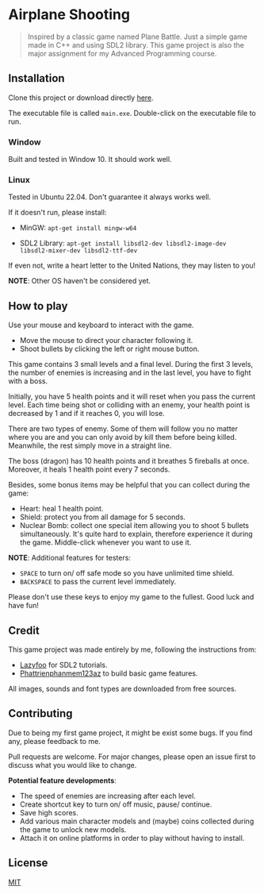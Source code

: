 # Airplane Shooting

> Inspired by a classic game named Plane Battle. Just a simple game made in C++ and using SDL2 library. This game project is also the major assignment for my Advanced Programming course.

## Installation

Clone this project or download directly [here](https://github.com/SliferSkyd/airplane-shooting).

The executable file is called `main.exe`. Double-click on the executable file to run.

### Window
Built and tested in Window 10. It should work well.

### Linux
Tested in Ubuntu 22.04. Don't guarantee it always works well. 

If it doesn't run, please install:

- MinGW: ```apt-get install mingw-w64```

- SDL2 Library: ```apt-get install libsdl2-dev libsdl2-image-dev libsdl2-mixer-dev libsdl2-ttf-dev```

If even not, write a heart letter to the United Nations, they may listen to you! 

**NOTE**: Other OS haven't be considered yet.

## How to play

Use your mouse and keyboard to interact with the game.
- Move the mouse to direct your character following it.   
- Shoot bullets by clicking the left or right mouse button.

This game contains 3 small levels and a final level. During the first 3 levels, the number of enemies is increasing and in the last level, you have to fight with a boss.

Initially, you have 5 health points and it will reset when you pass the current level. Each time being shot or colliding with an enemy, your health point is decreased by 1 and if it reaches 0, you will lose. 

There are two types of enemy. Some of them will follow you no matter where you are and you can only avoid by kill them before being killed. Meanwhile, the rest simply move in a straight line.   

The boss (dragon) has 10 health points and it breathes 5 fireballs at once. Moreover, it heals 1 health point every 7 seconds.

Besides, some bonus items may be helpful that you can collect during the game:
- Heart: heal 1 health point.
- Shield: protect you from all damage for 5 seconds.
- Nuclear Bomb: collect one special item allowing you to shoot 5 bullets simultaneously. It's quite hard to explain, therefore experience it during the game. Middle-click whenever you want to use it.

**NOTE**: Additional features for testers:
- `SPACE` to turn on/ off safe mode so you have unlimited time shield.  
- `BACKSPACE` to pass the current level immediately. 

Please don't use these keys to enjoy my game to the fullest. Good luck and have fun!

## Credit
This game project was made entirely by me, following the instructions from:
- [Lazyfoo](https://lazyfoo.net) for SDL2 tutorials.
- [Phattrienphanmem123az](https://phattrienphanmem123az.com) to build basic game features.  

All images, sounds and font types are downloaded from free sources.  

## Contributing
Due to being my first game project, it might be exist some bugs. If you find any, please feedback to me.

Pull requests are welcome. For major changes, please open an issue first to discuss what you would like to change.

**Potential feature developments**: 
- The speed of enemies are increasing after each level.
- Create shortcut key to turn on/ off music, pause/ continue.
- Save high scores. 
- Add various main character models and (maybe) coins collected during the game to unlock new models.
- Attach it on online platforms in order to play without having to install.

## License

[MIT](https://choosealicense.com/licenses/mit/)
